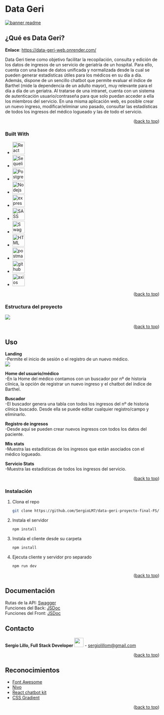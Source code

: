 <a id="readme-top"></a>
# Data Geri
<a href="https://data-geri-web.onrender.com/" target="_blank" align="center"/> <img src="https://github.com/SergioLM7/data-geri-proyecto-final-FS/blob/main/client/public/geriatrics-banner.jpg" alt="banner readme"/></a> 


<!-- ABOUT THE PROJECT -->
## ¿Qué es Data Geri?

**Enlace**: https://data-geri-web.onrender.com/

Data Geri tiene como objetivo facilitar la recopilación, consulta y edición de los datos de ingresos de un servicio de geriatría de un hospital. Para ello, cuenta con una base de datos unificada y normalizada desde la cual se pueden generar estadísticas útiles para los médicos en su día a día. Además, dispone de un sencillo chatbot que permite evaluar el índice de Barthel (mide la dependencia de un adulto mayor), muy relevante para el día a día de un geriatra. Al tratarse de una intranet, cuenta con un sistema de autenticación usuario/contraseña para que solo puedan acceder a ella los miembros del servicio. En una misma aplicación web, es posible crear un nuevo ingreso, modificar/eliminar uno pasado, consultar las estadísticas de todos los ingresos del médico logueado y las de todo el servicio.

<p align="right">(<a href="#readme-top">back to top</a>)</p>

### Built With

* <img src="https://github.com/devicons/devicon/blob/master/icons/react/react-original-wordmark.svg" title="React" alt="React" width="40" height="40"/>&nbsp;
* <img src="https://github.com/devicons/devicon/blob/master/icons/sequelize/sequelize-plain-wordmark.svg" title="Sequelize" alt="Sequelize" width="40" height="40"/>&nbsp;
* <img src="https://github.com/devicons/devicon/blob/master/icons/postgresql/postgresql-plain-wordmark.svg" title="PostgreSQL" alt="PostgreSQL" width="40" height="40"/>&nbsp;
* <img src="https://github.com/devicons/devicon/blob/master/icons/nodejs/nodejs-plain-wordmark.svg" title="Nodejs" alt="Nodejs" width="40" height="40"/>&nbsp;
* <img src="https://github.com/devicons/devicon/blob/master/icons/express/express-original.svg" title="express" alt="express" width="40" height="40"/>&nbsp;
* <img src="https://github.com/devicons/devicon/blob/master/icons/sass/sass-original.svg" title="SASS" alt="SASS" width="40" height="40"/>&nbsp;
* <img src="https://github.com/devicons/devicon/blob/master/icons/swagger/swagger-plain-wordmark.svg" title="Swagger" alt="Swagger" width="40" height="40"/>&nbsp;
* <img src="https://github.com/devicons/devicon/blob/master/icons/html5/html5-original.svg" title="HTML5" alt="HTML" width="40" height="40"/>&nbsp;
* <img src="https://github.com/devicons/devicon/blob/master/icons/postman/postman-original-wordmark.svg" title="postman" alt="postman" width="40" height="40"/>&nbsp;
* <img src="https://github.com/devicons/devicon/blob/master/icons/github/github-original-wordmark.svg" title="github" alt="github" width="40" height="40"/>&nbsp;
* <img src="https://github.com/devicons/devicon/blob/master/icons/axios/axios-plain-wordmark.svg" title="axios" alt="axios" width="40" height="40"/>&nbsp;

<p align="right">(<a href="#readme-top">back to top</a>)</p>

### Estructura del proyecto

![](https://github.com/SergioLM7/data-geri-proyecto-final-FS/blob/main/client/public/estructura-proyecto-data-geriOK.png)

<p align="right">(<a href="#readme-top">back to top</a>)</p>

## Uso

**Landing**
<br/>
  -Permite el inicio de sesión o el registro de un nuevo médico.
<br/>
![](https://github.com/SergioLM7/data-geri-proyecto-final-FS/blob/main/client/public/landing-image.png)

**Home del usuario/médico**
<br/>
  -En la Home del médico contamos con un buscador por nº de historia clínica, la opción de registrar un nuevo ingreso y el chatbot del índice de Barthel.
<br/>
![]()

**Buscador**
<br/>
  -El buscador genera una tabla con todos los ingresos del nº de historia clínica buscado. Desde ella se puede editar cualquier registro/campo y eliminarlo.
<br/>
![]()

**Registro de ingresos**
<br/>
  -Desde aquí se pueden crear nuevos ingresos con todos los datos del paciente.
<br/>
![]()

**Mis stats**
<br/>
  -Muestra las estadísticas de los ingresos que están asociados con el médico logueado.
<br/>
![]()

**Servicio Stats**
<br/>
  -Muestra las estadísticas de todos los ingresos del servicio.
<br/>
![]()

<p align="right">(<a href="#readme-top">back to top</a>)</p>

<!-- GETTING STARTED -->
### Instalación

1. Clona el repo
   ```sh
   git clone https://github.com/SergioLM7/data-geri-proyecto-final-FS/
   ```
2. Instala el servidor
   ```sh
   npm install
   ```
2. Instala el cliente desde su carpeta
   ```sh
   npm install
   ```
3. Ejecuta cliente y servidor pro separado
   ```sh
   npm run dev
   ```

<p align="right">(<a href="#readme-top">back to top</a>)</p>


## Documentación 
Rutas de la API: [Swagger](https://data-geri.onrender.com/api-docs/)
<br>
Funciones del Back: [JSDoc](https://data-geri.onrender.com/api-jsdoc/)
<br>
Funciones del Front: [JSDoc](https://data-geri.web.onrender.com/jsondocs/)

<!-- CONTACT -->
## Contacto

**Sergio Lillo, Full Stack Developer**
<a href="https://www.linkedin.com/in/lillosergio/" target="_blank"> <img src="https://upload.wikimedia.org/wikipedia/commons/thumb/8/81/LinkedIn_icon.svg/1200px-LinkedIn_icon.svg.png" width=30px, height=30px/></a> - sergiolillom@gmail.com

<p align="right">(<a href="#readme-top">back to top</a>)</p>



<!-- ACKNOWLEDGMENTS -->
## Reconocimientos

* [Font Awesome](https://fontawesome.com)
* [Nivo](https://nivo.rocks)
* [React chatbot kit](https://fredrikoseberg.github.io/react-chatbot-kit-docs/)
* [CSS Gradient](https://cssgradient.io)

<p align="right">(<a href="#readme-top">back to top</a>)</p>
